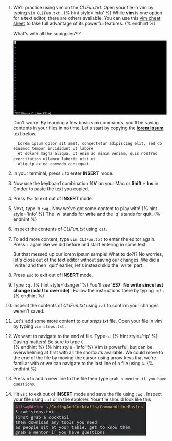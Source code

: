 1. We'll practice using vim on the _CLIFun.txt_. Open your file in vim by typing `vim CLIFun.txt` <i class="fa fa-share fa-rotate-180"></i>.
    {% hint style='info' %}
While **vim** is one option for a text editor, there are others available. You can use this [vim cheat sheet](https://vim.rtorr.com/) to take full advantage of its powerful features.
    {% endhint %}

   What's with all the squigglies?!?

   ![](images/vim_squigglies.png)

   Don't worry! By learning a few basic vim commands, you'll be saving contents in your files in no time. Let's start by copying the [**lorem ipsum**](https://en.wikipedia.org/wiki/Lorem_ipsum) text below.

    ```
      Lorem ipsum dolor sit amet, consectetur adipiscing elit, sed do eiusmod tempor incididunt ut labore
      et dolore magna aliqua. Ut enim ad minim veniam, quis nostrud exercitation ullamco laboris nisi ut
      aliquip ex ea commodo consequat.
    ```
1. In your terminal, press `i` to enter **INSERT** mode.

7. Now use the keyboard combination **⌘V** on your Mac or **Shift + Ins** in Cmder to paste the text you copied.

1. Press `Esc` to exit out of **INSERT** mode.

1. Next, type in `:wq` <i class="fa fa-share fa-rotate-180"></i>. Now we've got some content to play with!
    {% hint style='info' %}
The 'w' stands for **w**rite and the 'q' stands for **q**uit.
    {% endhint %}

1. Inspect the contents of _CLIFun.txt_ using `cat`.

1. To add more content, type `vim CLIFun.txt` <i class="fa fa-share fa-rotate-180"></i> to enter the editor again. Press `i` again like we did before and start entering in some text.

   But that messed up our lorem ipsum sample! What to do?!? No worries, let's close out of the text editor without saving our changes. We did a 'write' and then 'quit' earlier, let's instead skip the 'write' part.

1. Press `Esc` to exit out of **INSERT** mode.

1. Type `:q` <i class="fa fa-share fa-rotate-180"></i>.
      {% hint style='danger' %}
You'll see '**E37: No write since last change \(add ! to override\)**'. Follow the instructions there by typing `:q!` <i class="fa fa-share fa-rotate-180"></i>.
      {% endhint %}

1. Inspect the contents of _CLIFun.txt_ using `cat` to confirm your changes weren't saved.

1. Let's add some more content to our _steps.txt_ file. Open your file in vim by typing `vim steps.txt` <i class="fa fa-share fa-rotate-180"></i>.

1. We want to navigate to the end of file. Type `G` <i class="fa fa-share fa-rotate-180"></i>.
   {% hint style='tip' %}
Casing matters! Be sure to type `G`.      
   {% endhint %}
   {% hint style='info' %}
Vim is powerful, but can be overwhelming at first with all the shortcuts available. We could move to the end of the file by moving the cursor using arrow keys that we're familiar with or we can navigate to the last line of a file using `G`.
   {% endhint %}

1. Press `o` to add a new line to the file then type `grab a mentor if you have questions`.

1. Hit `Esc` to exit out of **INSERT** mode and save the file using `:wq` <i class="fa fa-share fa-rotate-180"></i>. Inspect your file using `cat` or in the explorer. Your file should look like this
![](./images/steps_checkpoint.png)

